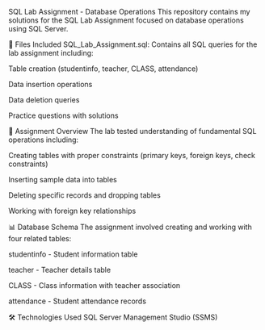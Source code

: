 SQL Lab Assignment - Database Operations
This repository contains my solutions for the SQL Lab Assignment focused on database operations using SQL Server.

📁 Files Included
SQL_Lab_Assignment.sql: Contains all SQL queries for the lab assignment including:

Table creation (studentinfo, teacher, CLASS, attendance)

Data insertion operations

Data deletion queries

Practice questions with solutions

🎯 Assignment Overview
The lab tested understanding of fundamental SQL operations including:

Creating tables with proper constraints (primary keys, foreign keys, check constraints)

Inserting sample data into tables

Deleting specific records and dropping tables

Working with foreign key relationships

📊 Database Schema
The assignment involved creating and working with four related tables:

studentinfo - Student information table

teacher - Teacher details table

CLASS - Class information with teacher association

attendance - Student attendance records

🛠 Technologies Used
SQL Server Management Studio (SSMS)
